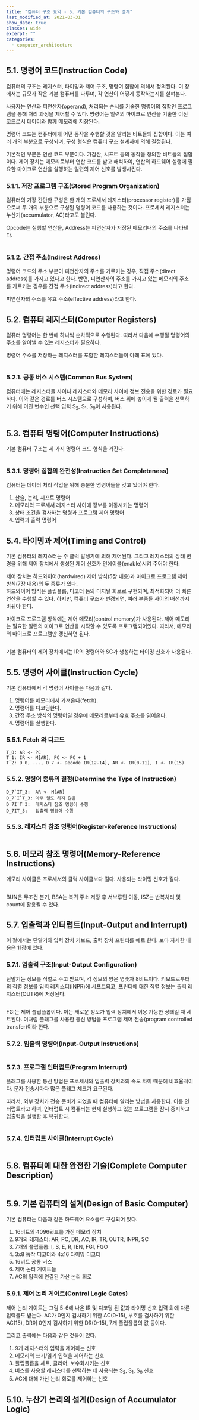 ```yaml
---
title: "컴퓨터 구조 요약 - 5. 기본 컴퓨터의 구조와 설계"
last_modified_at: 2021-03-31
show_date: true
classes: wide
excerpt: ""
categories:
  - computer_architecture
---
```


## 5.1. 명령어 코드(Instruction Code)
컴퓨터의 구조는 레지스터, 타이밍과 제어 구조, 명령어 집합에 의해서 정의된다. 
이 장에서는 규모가 작은 기본 컴퓨터를 다루며, 각 연산이 어떻게 동작하는지를 살펴본다. 

사용자는 연산과 피연산자(operand), 처리되는 순서를 기술한 명령어의 집합인 프로그램을 통해 처리 과정을 제어할 수 있다. 
명령어는 일련의 마이크로 연산을 기술한 이진 코드로서 데이터와 함께 메모리에 저장된다. 

명령어 코드는 컴퓨터에게 어떤 동작을 수행할 것을 알리는 비트들의 집합이다. 
이는 여러 개의 부분으로 구성되며, 구성 형식은 컴퓨터 구조 설계자에 의해 결정된다. 

기본적인 부분은 연산 코드 부분이다. 가감산, 시프트 등의 동작을 정의한 비트들의 집합이다. 
제어 장치는 메모리로부터 연산 코드를 받고 해석하여, 연산의 하드웨어 실행에 필요한 마이크로 연산을 실행하는 일련의 제어 신호를 발생시킨다. 
 
### 5.1.1. 저장 프로그램 구조(Stored Program Organization)
컴퓨터의 가장 간단한 구성은 한 개의 프로세서 레지스터(processor register)를 가짐으로써 두 개의 부분으로 구성된 명령어 코드를 사용하는 것이다. 
프로세서 레지스터는 누산기(accumulator, AC)라고도 불린다. 

Opcode는 실행할 연산을, Address는 피연산자가 저장된 메모리내의 주소를 나타낸다. 

<figure style="width: 600px" class="align-center">
 	<img src="{{ '/assets/img/2021-03-30-computer_architecture_5/1.png' }}" alt=""> 
</figure> 

### 5.1.2. 간접 주소(Indirect Address)
명령어 코드의 주소 부분이 피연산자의 주소를 가르키는 경우, 직접 주소(direct address)를 가지고 있다고 한다. 
반면, 피연산자의 주소를 가지고 있는 메모리의 주소를 가르키는 경우를 간접 주소(indirect address)라고 한다.

피연산자의 주소를 유효 주소(effective address)라고 한다. 

## 5.2. 컴퓨터 레지스터(Computer Registers)
컴퓨터 명령어는 한 번에 하나씩 순차적으로 수행된다. 
따라서 다음에 수행될 명령어의 주소를 알아낼 수 있는 레지스터가 필요하다. 

명령어 주소를 저장하는 레지스터를 포함한 레지스터들이 아래 표에 있다.

<figure style="width: 600px" class="align-center">
 	<img src="{{ '/assets/img/2021-03-30-computer_architecture_5/2.png' }}" alt=""> 
</figure> 

### 5.2.1. 공통 버스 시스템(Common Bus System)
컴퓨터에는 레지스터들 사이나 레지스터와 메모리 사이에 정보 전송을 위한 경로가 필요하다. 
이와 같은 경로를 버스 시스템으로 구성하며, 버스 위에 놓이게 될 출력을 선택하기 위해 이진 변수인 선택 입력 S<sub>2</sub>, S<sub>1</sub>, S<sub>0</sub>이 사용된다. 

<figure style="width: 700px" class="align-center">
 	<img src="{{ '/assets/img/2021-03-30-computer_architecture_5/3.png' }}" alt=""> 
</figure> 

## 5.3. 컴퓨터 명령어(Computer Instructions)
기본 컴퓨터 구조는 세 가지 명령어 코드 형식을 가진다.  

<figure style="width: 600px" class="align-center">
 	<img src="{{ '/assets/img/2021-03-30-computer_architecture_5/4.png' }}" alt=""> 
</figure> 

### 5.3.1. 명령어 집합의 완전성(Instruction Set Completeness)
컴퓨터는 데이터 처리 작업을 위해 충분한 명령어들을 갖고 있어야 한다. 
1. 산술, 논리, 시프트 명령어
2. 메모리와 프로세서 레지스터 사이에 정보를 이동시키는 명령어
3. 상태 조건을 검사하는 명령과 프로그램 제어 명령어
4. 입력과 출력 명령어

## 5.4. 타이밍과 제어(Timing and Control)
기본 컴퓨터의 레지스터는 주 클럭 발생기에 의해 제어된다. 
그리고 레지스터의 상태 변경을 위해 제어 장치에서 생성된 제어 신호가 인에이블(enable)시켜 주어야 한다.

제어 장치는 하드와이어(hardwired) 제어 방식(5장 내용)과 마이크로 프로그램 제어 방식(7장 내용)의 두 종류가 있다.  
하드와이어 방식은 플립플롭, 디코더 등의 디지털 회로로 구현되며, 최적화되어 더 빠른 연산을 수행할 수 있다. 
하지만, 컴퓨터 구조가 변경되면, 여러 부품들 사이의 배선까지 바꿔야 한다. 

마이크로 프로그램 방식에는 제어 메모리(control memory)가 사용된다. 
제어 메모리는 필요한 일련의 마이크로 연산을 시작할 수 있도록 프로그램되어있다. 
따라서, 메모리의 마이크로 프로그램만 갱신하면 된다.

<figure style="width: 700px" class="align-center">
 	<img src="{{ '/assets/img/2021-03-30-computer_architecture_5/5.png' }}" alt=""> 
</figure> 

기본 컴퓨터의 제어 장치에서는 IR의 명령어와 SC가 생성하는 타이밍 신호가 사용된다. 

## 5.5. 명령어 사이클(Instruction Cycle)
기본 컴퓨터에서 각 명령어 사이클은 다음과 같다.
1. 명령어를 메모리에서 가져온다(fetch).
2. 명령어를 디코딩한다.
3. 간접 주소 방식의 명령어일 경우에 메모리로부터 유효 주소를 읽어온다.
4. 명령어를 실행한다.

### 5.5.1. Fetch 와 디코드
``` console
T_0: AR <- PC
T_1: IR <- M[AR], PC <- PC + 1
T_2: D_0, ..., D_7 <- Decode IR(12-14), AR <- IR(0-11), I <- IR(15)
```

### 5.5.2. 명령어 종류의 결정(Determine the Type of Instruction)
``` console
D_7`IT_3:  AR <- M[AR]
D_7`I`T_3: 아무 일도 하지 않음
D_7I`T_3:  레지스터 참조 명령어 수행
D_7IT_3:   입출력 명령어 수행
```

### 5.5.3. 레지스터 참조 명령어(Register-Reference Instructions)
<figure style="width: 600px" class="align-center">
 	<img src="{{ '/assets/img/2021-03-30-computer_architecture_5/6.png' }}" alt=""> 
</figure> 

## 5.6. 메모리 참조 명령어(Memory-Reference Instructions)
메모리 사이클은 프로세서의 클럭 사이클보다 길다. 사용되는 타이밍 신호가 길다. 

<figure style="width: 600px" class="align-center">
 	<img src="{{ '/assets/img/2021-03-30-computer_architecture_5/7.png' }}" alt=""> 
</figure> 

BUN은 무조건 분기, BSA는 복귀 주소 저장 후 서브루틴 이동, ISZ는 반복처리 및 count에 활용될 수 있다. 

## 5.7. 입출력과 인터럽트(Input-Output and Interrupt)
이 절에서는 단말기와 입력 장치 키보드, 출력 장치 프린터를 예로 한다. 
보다 자세한 내용은 11장에 있다. 

### 5.7.1. 입출력 구조(Input-Output Configuration)
단말기는 정보를 직렬로 주고 받으며, 각 정보의 양은 영숫자 8비트이다. 
키보드로부터의 직렬 정보를 입력 레지스터(INPR)에 시프트되고, 프린터에 대한 직렬 정보는 출력 레지스터(OUTR)에 저장된다. 

<figure style="width: 600px" class="align-center">
 	<img src="{{ '/assets/img/2021-03-30-computer_architecture_5/8.png' }}" alt=""> 
</figure> 

FGI는 제어 플립플롭이다. 이는 새로운 정보가 입력 장치에서 이용 가능한 상태일 때 세트된다. 
이처럼 플래그를 사용한 통신 방법을 프로그램 제어 전송(program controlled transfer)이라 한다. 

### 5.7.2. 입출력 명령어(Input-Output Instructions)

<figure style="width: 600px" class="align-center">
 	<img src="{{ '/assets/img/2021-03-30-computer_architecture_5/9.png' }}" alt=""> 
</figure> 

### 5.7.3. 프로그램 인터럽트(Program Interrupt)
플래그를 사용한 통신 방법은 프로세서와 입출력 장치와의 속도 차이 때문에 비효율적이다. 
문자 전송시마다 많은 플래그 체크가 요구된다. 

따라서, 외부 장치가 전송 준비가 되었을 때 컴퓨터에 알리는 방법을 사용한다. 
이를 인터럽트라고 하며, 인터럽트 시 컴퓨터는 현재 실행하고 있는 프로그램을 잠시 중지하고 입출력을 실행한 후 복귀한다. 

<figure style="width: 600px" class="align-center">
 	<img src="{{ '/assets/img/2021-03-30-computer_architecture_5/10.png' }}" alt=""> 
</figure> 

### 5.7.4. 인터럽트 사이클(Interrupt Cycle)

<figure style="width: 600px" class="align-center">
 	<img src="{{ '/assets/img/2021-03-30-computer_architecture_5/11.png' }}" alt=""> 
</figure> 

## 5.8. 컴퓨터에 대한 완전한 기술(Complete Computer Description)

<figure style="width: 800px" class="align-center">
 	<img src="{{ '/assets/img/2021-03-30-computer_architecture_5/12.png' }}" alt=""> 
</figure> 

## 5.9. 기본 컴퓨터의 설계(Design of Basic Computer)
기본 컴퓨터는 다음과 같은 하드웨어 요소들로 구성되어 있다.
1. 16비트의 4096워드를 가진 메모리 장치
2. 9개의 레지스터: AR, PC, DR, AC, IR, TR, OUTR, INPR, SC
3. 7개의 플립플롭: I, S, E, R, IEN, FGI, FGO
4. 3x8 동작 디코더와 4x16 타이밍 디코더
5. 16비트 공통 버스
6. 제어 논리 게이트들
7. AC의 입력에 연결된 가산 논리 회로

### 5.9.1. 제어 논리 게이트(Control Logic Gates)
제어 논리 게이트는 그림 5-6에 나온 IR 및 디코딩 된 값과 타이밍 신호 입력 외에 다른 입력들도 받는다. 
AC가 0인지 검사하기 위한 AC(0-15), 부호를 검사하기 위한 AC(15), DR이 0인지 검사하기 위한 DR(0-15), 7개 플립플롭의 값 등이다. 

그리고 출력에는 다음과 같은 것들이 있다. 
1. 9개 레지스터의 입력을 제어하는 신호
2. 메모리의 쓰기/읽기 입력을 제어하는 신호
3. 플립플롭을 세트, 클리어, 보수화시키는 신호
4. 버스를 사용할 레지스터를 선택하는 데 사용되는 S<sub>2</sub>, S<sub>1</sub>, S<sub>0</sub> 신호
5. AC에 대해 가산 논리 회로를 제어하는 신호

## 5.10. 누산기 논리의 설계(Design of Accumulator Logic)
<figure style="width: 800px" class="align-center">
 	<img src="{{ '/assets/img/2021-03-30-computer_architecture_5/13.png' }}" alt=""> 
</figure> 
